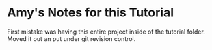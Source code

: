 # Amy's Notes for this Tutorial

First mistake was having this entire project inside of the tutorial folder. Moved it out an put under git revision control.

## 